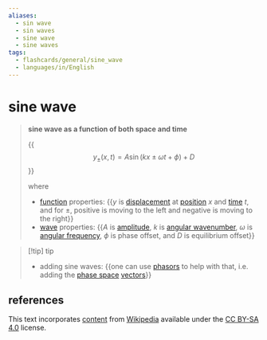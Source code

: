 ```yaml
---
aliases:
  - sin wave
  - sin waves
  - sine wave
  - sine waves
tags:
  - flashcards/general/sine_wave
  - languages/in/English
---
```


# sine wave

> __sine wave as a function of both space and time__
>
> {{$$y_\pm(x, t) = A \sin(kx \pm \omega t + \phi) + D$$}}
>
> where
>
> - [function](function%20(mathematics).md) properties: {{$y$ is [displacement](displacement%20(geometry).md) at [position](position%20(geometry).md) $x$ and [time](time.md) $t$, and for $\pm$, positive is moving to the left and negative is moving to the right}}
> - [wave](wave.md) properties: {{$A$ is [amplitude](amplitude.md), $k$ is [angular wavenumber](wavenumber.md), $\omega$ is [angular frequency](angular%20frequency.md), $\phi$ is phase offset, and $D$ is equilibrium offset}} <!--SR:!2024-01-16,14,294!2024-02-10,30,294!2024-02-19,35,294-->

<!-- markdownlint MD028 -->

> [!tip] tip
>
> - adding sine waves: {{one can use [phasors](phasor.md) to help with that, i.e. adding the [phase space](phase%20space.md) [vectors](vector%20(mathematics%20and%20physics).md)}} <!--SR:!2024-03-07,61,316-->

## references

This text incorporates [content](https://en.wikipedia.org/wiki/sine_wave) from [Wikipedia](Wikipedia.md) available under the [CC BY-SA 4.0](https://creativecommons.org/licenses/by-sa/4.0/) license.
